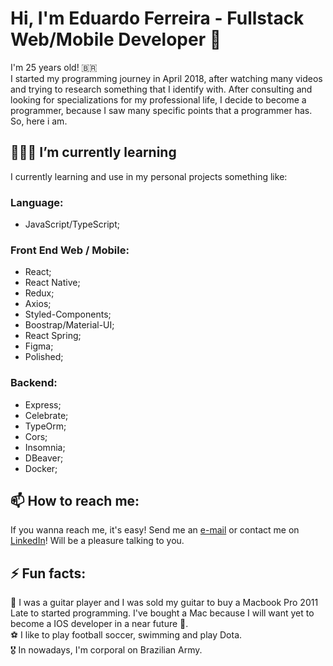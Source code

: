 # Hi, I'm Eduardo Ferreira - Fullstack Web/Mobile Developer 👋
I'm 25 years old! 🇧🇷\
I started my programming journey in April 2018, after watching many videos and trying to research something that I identify with. After consulting and looking for specializations for my professional life, I decide to become a programmer, because I saw many specific points that a programmer has. So, here i am.

## 👨🏽‍💻 I’m currently learning 
I currently learning and use in my personal projects something like:
### Language:
- JavaScript/TypeScript;

### Front End Web / Mobile:
- React;
- React Native;
- Redux;
- Axios;
- Styled-Components;
- Boostrap/Material-UI;
- React Spring;
- Figma;
- Polished;

### Backend:
- Express;
- Celebrate;
- TypeOrm;
- Cors;
- Insomnia;
- DBeaver;
- Docker;

## 📫 How to reach me: 
If you wanna reach me, it's easy! Send me an [e-mail](eduardoferreira1306@icloud.com) or contact me on [LinkedIn](https://www.linkedin.com/in/eduardo-lopes-ferreira-001a17181/)! Will be a pleasure talking to you.

## ⚡ Fun facts: 
🎸  I was a guitar player and I was sold my guitar to buy a Macbook Pro 2011 Late to started programming. I've bought a Mac because I will want yet to become a IOS developer in a near future 👾.\
⚽️  I like to play football soccer, swimming and play Dota.\
🎖  In nowadays, I'm corporal on Brazilian Army.
